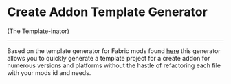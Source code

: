 # Create Addon Template Generator
(The Template-inator)

---

Based on the template generator for Fabric mods found [here](https://fabricmc.net/develop/template/) this generator allows you to quickly generate a template project for a create addon for numerous versions and platforms without the hastle of refactoring each file with your mods id and needs.